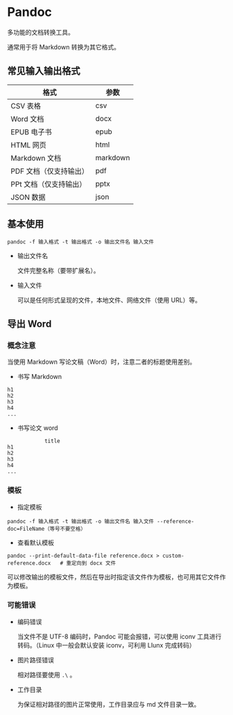 # Pandoc

多功能的文档转换工具。

通常用于将 Markdown 转换为其它格式。

## 常见输入输出格式

| 格式                   | 参数     |
| ---------------------- | -------- |
| CSV 表格               | csv      |
| Word 文档              | docx     |
| EPUB 电子书            | epub     |
| HTML 网页              | html     |
| Markdown 文档          | markdown |
| PDF 文档（仅支持输出） | pdf      |
| PPt 文档（仅支持输出） | pptx     |
| JSON 数据              | json     |

## 基本使用

```shell
pandoc -f 输入格式 -t 输出格式 -o 输出文件名 输入文件
```

- 输出文件名

	文件完整名称（要带扩展名）。

- 输入文件

	可以是任何形式呈现的文件，本地文件、网络文件（使用 URL）等。

## 导出 Word

### 概念注意

当使用 Markdown 写论文稿（Word）时，注意二者的标题使用差别。

- 书写 Markdown

```
h1
h2
h3
h4
...
```

- 书写论文 word

```
			title
h1
h2
h3
h4
...
```

### 模板

- 指定模板

```shell
pandoc -f 输入格式 -t 输出格式 -o 输出文件名 输入文件 --reference-doc=FileName（等号不要空格）
```

- 查看默认模板

```shell
pandoc --print-default-data-file reference.docx > custom-reference.docx   # 重定向到 docx 文件
```

可以修改输出的模板文件，然后在导出时指定该文件作为模板，也可用其它文件作为模板。

### 可能错误

- 编码错误

	当文件不是 UTF-8 编码时，Pandoc 可能会报错，可以使用 iconv 工具进行转码。（Linux 中一般会默认安装 iconv，可利用 LIunx 完成转码）

- 图片路径错误

	相对路径要使用 `.\` 。
	
- 工作目录

  为保证相对路径的图片正常使用，工作目录应与 md 文件目录一致。

